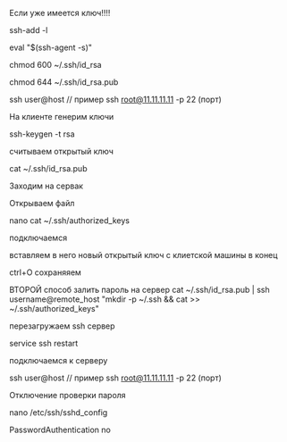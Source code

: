 Если уже имеется ключ!!!!

ssh-add -l  

eval "$(ssh-agent -s)"   

chmod 600 ~/.ssh/id_rsa   

chmod 644 ~/.ssh/id_rsa.pub

ssh user@host // пример ssh root@11.11.11.11 -p 22 (порт)


На клиенте генерим ключи 

ssh-keygen -t rsa      

считываем открытый ключ 

cat ~/.ssh/id_rsa.pub

Заходим на сервак

Открываем файл

nano cat ~/.ssh/authorized_keys

подключаемся 

вставляем в него новый открытый ключ с клиетской машины в конец 

ctrl+O сохраняяем

ВТОРОЙ способ залить пароль на сервер
cat ~/.ssh/id_rsa.pub | ssh username@remote_host "mkdir -p ~/.ssh && cat >> ~/.ssh/authorized_keys"


перезагружаем ssh сервер 

service ssh restart 

подключаемся к серверу 

ssh user@host // пример ssh root@11.11.11.11 -p 22 (порт)


Отключение проверки пароля

nano /etc/ssh/sshd_config

PasswordAuthentication no

